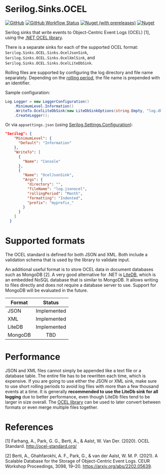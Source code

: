 # Serilog.Sinks.OCEL

[![GitHub](https://img.shields.io/github/license/pm4net/serilog-sinks-ocel?style=flat-square)](https://github.com/pm4net/serilog-sinks-ocel/blob/master/LICENSE)
[![GitHub Workflow Status](https://img.shields.io/github/actions/workflow/status/pm4net/serilog-sinks-ocel/tests.yml?label=tests&style=flat-square&branch=master)](https://github.com/pm4net/serilog-sinks-ocel/actions/workflows/tests.yml)
[![Nuget (with prereleases)](https://img.shields.io/nuget/vpre/Serilog.Sinks.OCEL?label=NuGet&style=flat-square)](https://www.nuget.org/packages/Serilog.Sinks.OCEL/)
[![Nuget](https://img.shields.io/nuget/dt/Serilog.Sinks.OCEL?label=NuGet%20Downloads&style=flat-square)](https://www.nuget.org/packages/Serilog.Sinks.OCEL/#versions-body-tab)

Serilog sinks that write events to Object-Centric Event Logs (OCEL) [1], using the [.NET OCEL library](https://github.com/pm4net/OCEL).

There is a separate sinks for each of the supported OCEL format: `Serilog.Sinks.OCEL.Sinks.OcelJsonSink`, `Serilog.Sinks.OCEL.Sinks.OcelXmlSink`, and `Serilog.Sinks.OCEL.Sinks.OcelLiteDbSink`.

Rolling files are supported by configuring the log directory and file name separately. Depending on the [rolling period](https://github.com/pm4net/serilog-sinks-ocel/blob/master/Serilog.Sinks.OCEL/RollingPeriod.cs), the file name is prepended with an identifier.

Sample configuration:

```csharp
Log.Logger = new LoggerConfiguration()
    .MinimumLevel.Information()
    .WriteTo.OcelLiteDbSink(new LiteDbSinkOptions(string.Empty, "log.db", RollingPeriod.Never))
    .CreateLogger();
```

Or via `appsettings.json` (using [Serilog.Settings.Configuration](https://github.com/serilog/serilog-settings-configuration)):

```json
"Serilog": {
    "MinimumLevel": {
      "Default": "Information"
    },
    "WriteTo": [
      {
        "Name": "Console"
      },
      {
        "Name": "OcelJsonSink",
        "Args": {
          "directory": "",
          "fileName": "log.jsonocel",
          "rollingPeriod": "Month",
          "formatting": "Indented",
          "prefix": "myprefix_"
        }
      }
    ]
  }
```

# Supported formats

The OCEL standard is defined for both JSON and XML. Both include a validation schema that is used by the library to validate input.

An additional useful format is to store OCEL data in document databases such as MongoDB [2]. A very good alternative for .NET is [LiteDB](https://www.litedb.org/), which is an embedded NoSQL database that is similar to MongoDB. It allows writing to files directly and does not require a database server to use. Support for MongoDB will be evaluated in the future.

| Format        | Status        |
| ------------- |:-------------:|
| JSON          | Implemented   |
| XML           | Implemented   |
| LiteDB        | Implemented   |
| MongoDB       | TBD           |

# Performance

JSON and XML files cannot simply be appended like a text file or a database table. The entire file has to be rewritten each time, which is expensive. If you are going to use either the JSON or XML sink, make sure to use short rolling periods to avoid log files with more than a few thousand events at a time. It is generally **recommended to use the LiteDb sink for all logging** due to better performance, even though LiteDb files tend to be larger in size overall. The [OCEL library](https://github.com/pm4net/OCEL) can be used to later convert between formats or even merge multiple files together.

# References

[1] Farhang, A., Park, G. G., Berti, A., & Aalst, W. Van Der. (2020). OCEL Standard. http://ocel-standard.org/

[2] Berti, A., Ghahfarokhi, A. F., Park, G., & van der Aalst, W. M. P. (2021). A Scalable Database for the Storage of Object-Centric Event Logs. CEUR Workshop Proceedings, 3098, 19–20. https://arxiv.org/abs/2202.05639.